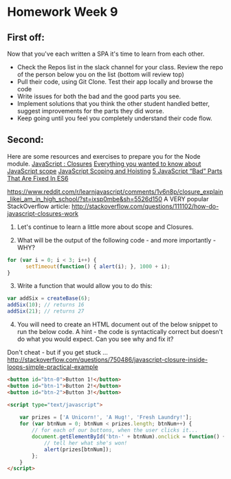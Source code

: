 # Homework Week 9

## First off:
Now that you've each written a SPA it's time to learn from each other.
- Check the Repos list in the slack channel for your class. Review the repo of the person below you on the list (bottom will review top)
- Pull their code, using Git Clone. Test their app locally and browse the code
- Write issues for both the bad and the good parts you see.
- Implement solutions that you think the other student handled better, suggest improvements for the parts they did worse.
- Keep going until you feel you completely understand their code flow.

## Second:
Here are some resources and exercises to prepare you for the Node module.
[JavaScript : Closures](http://conceptf1.blogspot.nl/2013/11/javascript-closures.html)
[Everything you wanted to know about JavaScript scope](https://toddmotto.com/everything-you-wanted-to-know-about-javascript-scope/)
[JavaScript Scoping and Hoisting](http://www.adequatelygood.com/JavaScript-Scoping-and-Hoisting.html)
[5 JavaScript “Bad” Parts That Are Fixed In ES6](https://medium.freecodecamp.com/5-javascript-bad-parts-that-are-fixed-in-es6-c7c45d44fd81)

https://www.reddit.com/r/learnjavascript/comments/1v6n8p/closure_explain_likei_am_in_high_school/?st=ixsp0mbe&sh=5526d150 A VERY popular StackOverflow article: http://stackoverflow.com/questions/111102/how-do-javascript-closures-work

1. Let's continue to learn a little more about scope and Closures. 


2. What will be the output of the following code - and more importantly - WHY? 

```js
for (var i = 0; i < 3; i++) {
      setTimeout(function() { alert(i); }, 1000 + i);
}
```


3. Write a function that would allow you to do this:
```js
var addSix = createBase(6);
addSix(10); // returns 16
addSix(21); // returns 27
```

4. You will need to create an HTML document out of the below snippet to run the below code. A hint - the code is syntactically correct but doesn't do what you would expect. Can you see why and fix it?

Don't cheat - but if you get stuck ... http://stackoverflow.com/questions/750486/javascript-closure-inside-loops-simple-practical-example

```html 
<button id="btn-0">Button 1!</button>
<button id="btn-1">Button 2!</button>
<button id="btn-2">Button 3!</button>

<script type="text/javascript">
    
    var prizes = ['A Unicorn!', 'A Hug!', 'Fresh Laundry!'];
    for (var btnNum = 0; btnNum < prizes.length; btnNum++) {
        // for each of our buttons, when the user clicks it...
        document.getElementById('btn-' + btnNum).onclick = function() {
            // tell her what she's won!
            alert(prizes[btnNum]);
        };
    }
</script>
```
